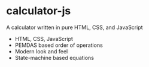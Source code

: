 # calculator-js
A calculator written in pure HTML, CSS, and JavaScript

* HTML, CSS, JavaScript
* PEMDAS based order of operations
* Modern look and feel
* State-machine based equations